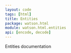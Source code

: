 ```yaml
---
layout: code
tags: [html]
title: Entities
package: watson.html
module: watson.html.entities
api: [encode, decode]
---
```


Entities documentation